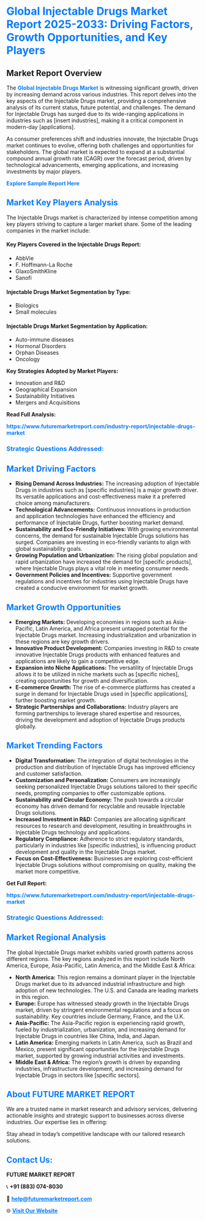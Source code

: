 <h1 style="color: #007BFF;">Global Injectable Drugs Market Report 2025-2033: Driving Factors, Growth Opportunities, and Key Players</h1>

<section id="overview">
<h2>Market Report Overview</h2>
<p>The <a href="https://www.futuremarketreport.com/industry-report/injectable-drugs-market" style="color: #007BFF; text-decoration: none;"><strong>Global Injectable Drugs Market</strong></a> is witnessing significant growth, driven by increasing demand across various industries. This report delves into the key aspects of the Injectable Drugs market, providing a comprehensive analysis of its current status, future potential, and challenges. The demand for Injectable Drugs has surged due to its wide-ranging applications in industries such as [insert industries], making it a critical component in modern-day [applications].</p>
<p>As consumer preferences shift and industries innovate, the Injectable Drugs market continues to evolve, offering both challenges and opportunities for stakeholders. The global market is expected to expand at a substantial compound annual growth rate (CAGR) over the forecast period, driven by technological advancements, emerging applications, and increasing investments by major players.</p>
</section>

<section id="overview">
<p><a href="https://www.futuremarketreport.com/request-sample/reportId=63364" style="color: #007BFF; text-decoration: none;"><strong>Explore Sample Report Here</strong></a></p>
</section>

<section id="key-players">
<h2 style="color: #007BFF;">Market Key Players Analysis</h2>
<p>The Injectable Drugs market is characterized by intense competition among key players striving to capture a larger market share. Some of the leading companies in the market include:</p>
<h4>Key Players Covered in the Injectable Drugs Report:</h4>
<ul><li>AbbVie</li><li>F. Hoffmann-La Roche</li><li>GlaxoSmithKline</li><li>Sanofi</li></ul>
<h4>Injectable Drugs Market Segmentation by Type:</h4>
<ul><li>Biologics</li><li>Small molecules</li></ul>

<h4>Injectable Drugs Market Segmentation by Application:</h4>
<ul><li>Auto-immune diseases</li><li>Hormonal Disorders</li><li>Orphan Diseases</li><li>Oncology</li></ul>
<p><strong>Key Strategies Adopted by Market Players:</strong></p>
<ul>
<li>Innovation and R&D</li>
<li>Geographical Expansion</li>
<li>Sustainability Initiatives</li>
<li>Mergers and Acquisitions</li>
</ul>
</section>

<section>
<p><strong>Read Full Analysis: </strong></p><a href="https://www.futuremarketreport.com/industry-report/injectable-drugs-market" style="color: #007BFF; text-decoration: none;"><strong>https://www.futuremarketreport.com/industry-report/injectable-drugs-market</strong></a>
<h3 style="color: #007BFF;">Strategic Questions Addressed:</h3>
</section>

<section id="driving-factors">
<h2 style="color: #007BFF;">Market Driving Factors</h2>
<ul>
<li><strong>Rising Demand Across Industries:</strong> The increasing adoption of Injectable Drugs in industries such as [specific industries] is a major growth driver. Its versatile applications and cost-effectiveness make it a preferred choice among manufacturers.</li>
<li><strong>Technological Advancements:</strong> Continuous innovations in production and application technologies have enhanced the efficiency and performance of Injectable Drugs, further boosting market demand.</li>
<li><strong>Sustainability and Eco-Friendly Initiatives:</strong> With growing environmental concerns, the demand for sustainable Injectable Drugs solutions has surged. Companies are investing in eco-friendly variants to align with global sustainability goals.</li>
<li><strong>Growing Population and Urbanization:</strong> The rising global population and rapid urbanization have increased the demand for [specific products], where Injectable Drugs plays a vital role in meeting consumer needs.</li>
<li><strong>Government Policies and Incentives:</strong> Supportive government regulations and incentives for industries using Injectable Drugs have created a conducive environment for market growth.</li>
</ul>
</section>

<section id="growth-opportunities">
<h2 style="color: #007BFF;">Market Growth Opportunities</h2>
<ul>
<li><strong>Emerging Markets:</strong> Developing economies in regions such as Asia-Pacific, Latin America, and Africa present untapped potential for the Injectable Drugs market. Increasing industrialization and urbanization in these regions are key growth drivers.</li>
<li><strong>Innovative Product Development:</strong> Companies investing in R&D to create innovative Injectable Drugs products with enhanced features and applications are likely to gain a competitive edge.</li>
<li><strong>Expansion into Niche Applications:</strong> The versatility of Injectable Drugs allows it to be utilized in niche markets such as [specific niches], creating opportunities for growth and diversification.</li>
<li><strong>E-commerce Growth:</strong> The rise of e-commerce platforms has created a surge in demand for Injectable Drugs used in [specific applications], further boosting market growth.</li>
<li><strong>Strategic Partnerships and Collaborations:</strong> Industry players are forming partnerships to leverage shared expertise and resources, driving the development and adoption of Injectable Drugs products globally.</li>
</ul>
</section>

<section id="trending-factors">
<h2 style="color: #007BFF;">Market Trending Factors</h2>
<ul>
<li><strong>Digital Transformation:</strong> The integration of digital technologies in the production and distribution of Injectable Drugs has improved efficiency and customer satisfaction.</li>
<li><strong>Customization and Personalization:</strong> Consumers are increasingly seeking personalized Injectable Drugs solutions tailored to their specific needs, prompting companies to offer customizable options.</li>
<li><strong>Sustainability and Circular Economy:</strong> The push towards a circular economy has driven demand for recyclable and reusable Injectable Drugs solutions.</li>
<li><strong>Increased Investment in R&D:</strong> Companies are allocating significant resources to research and development, resulting in breakthroughs in Injectable Drugs technology and applications.</li>
<li><strong>Regulatory Compliance:</strong> Adherence to strict regulatory standards, particularly in industries like [specific industries], is influencing product development and quality in the Injectable Drugs market.</li>
<li><strong>Focus on Cost-Effectiveness:</strong> Businesses are exploring cost-efficient Injectable Drugs solutions without compromising on quality, making the market more competitive.</li>
</ul>
</section>

<section>
<p><strong>Get Full Report: </strong></p><a href="https://www.futuremarketreport.com/industry-report/injectable-drugs-market" style="color: #007BFF; text-decoration: none;"><strong>https://www.futuremarketreport.com/industry-report/injectable-drugs-market</strong></a>
<h3 style="color: #007BFF;">Strategic Questions Addressed:</h3>
</section>


<section id="regional-analysis">
<h2 style="color: #007BFF;">Market Regional Analysis</h2>
<p>The global Injectable Drugs market exhibits varied growth patterns across different regions. The key regions analyzed in this report include North America, Europe, Asia-Pacific, Latin America, and the Middle East & Africa:</p>
<ul>
<li><strong>North America:</strong> This region remains a dominant player in the Injectable Drugs market due to its advanced industrial infrastructure and high adoption of new technologies. The U.S. and Canada are leading markets in this region.</li>
<li><strong>Europe:</strong> Europe has witnessed steady growth in the Injectable Drugs market, driven by stringent environmental regulations and a focus on sustainability. Key countries include Germany, France, and the U.K.</li>
<li><strong>Asia-Pacific:</strong> The Asia-Pacific region is experiencing rapid growth, fueled by industrialization, urbanization, and increasing demand for Injectable Drugs in countries like China, India, and Japan.</li>
<li><strong>Latin America:</strong> Emerging markets in Latin America, such as Brazil and Mexico, present significant opportunities for the Injectable Drugs market, supported by growing industrial activities and investments.</li>
<li><strong>Middle East & Africa:</strong> The region’s growth is driven by expanding industries, infrastructure development, and increasing demand for Injectable Drugs in sectors like [specific sectors].</li>
</ul>
</section>

<footer>
<h2 style="color: #007BFF;">About FUTURE MARKET REPORT</h2>
<p>We are a trusted name in market research and advisory services, delivering actionable insights and strategic support to businesses across diverse industries. Our expertise lies in offering:</p>

<p>Stay ahead in today’s competitive landscape with our tailored research solutions.</p>

<h2 style="color: #007BFF;">Contact Us:</h2>
<p><strong>FUTURE MARKET REPORT</strong></p>
<p>📞 <strong>+91 (883) 074-8030</strong></p>
<p>📧 <strong><a href="mailto:help@futuremarketreport.com" style="color: #007BFF;">help@futuremarketreport.com</a></strong></p>
<p>🌐 <strong><a href="https://www.futuremarketreport.com/" style="color: #007BFF;">Visit Our Website</a></strong></p>
</footer>